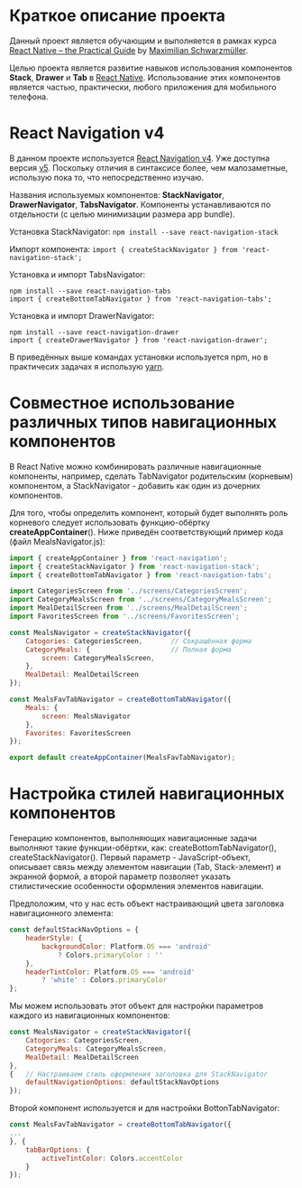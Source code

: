# Краткое описание проекта

Данный проект является обучающим и выполняется в рамках курса [React Native – the Practical Guide](https://www.udemy.com/course/react-native-the-practical-guide/learn/lecture/15674818?start=0#overview) by [Maximilian Schwarzmüller](https://academind.com/).

Целью проекта является развитие навыков использования компонентов **Stack**, **Drawer** и **Tab** в [React Native](https://facebook.github.io/react-native/). Использование этих компонентов является частью, практически, любого приложения для мобильного телефона.

# React Navigation v4

В данном проекте используется [React Navigation v4](https://reactnavigation.org/docs/en/4.x/hello-react-navigation.html). Уже доступна версия [v5](https://reactnavigation.org/docs/en/hello-react-navigation.html). Поскольку отличия в синтаксисе более, чем малозаметные, использую пока то, что непосредственно изучаю.

Названия используемых компонентов: **StackNavigator**, **DrawerNavigator**, **TabsNavigator**. Компоненты устанавливаются по отдельности (с целью минимизации размера app bundle).

Установка StackNavigator: `npm install --save react-navigation-stack`

Импорт компонента: `import { createStackNavigator } from 'react-navigation-stack';`

Установка и импорт TabsNavigator:

```
npm install --save react-navigation-tabs
import { createBottomTabNavigator } from 'react-navigation-tabs';

```

Установка и импорт DrawerNavigator:

```
npm install --save react-navigation-drawer
import { createDrawerNavigator } from 'react-navigation-drawer';

```

В приведённых выше командах установки используется npm, но в практичесих задачах я использую [yarn](https://yarnpkg.com/).

# Совместное использование различных типов навигационных компонентов

В React Native можно комбинировать различные навигационные компоненты, например, сделать TabNavigator родительским (корневым) компонентом, а StackNavigator - добавить как один из дочерних компонентов.

Для того, чтобы определить компонент, который будет выполнять роль корневого следует использовать функцию-обёртку **createAppContainer**(). Ниже приведён соответствующий пример кода (файл MealsNavigator.js):

```javascript
import { createAppContainer } from 'react-navigation';
import { createStackNavigator } from 'react-navigation-stack';
import { createBottomTabNavigator } from 'react-navigation-tabs';

import CategoriesScreen from '../screens/CategoriesScreen';
import CategoryMealsScreen from '../screens/CategoryMealsScreen';
import MealDetailScreen from '../screens/MealDetailScreen';
import FavoritesScreen from '../screens/FavoritesScreen'; 

const MealsNavigator = createStackNavigator({
    Catogories: CategoriesScreen,       // Сокращённая форма
    CategoryMeals: {                    // Полная форма
        screen: CategoryMealsScreen,
    },
    MealDetail: MealDetailScreen
});

const MealsFavTabNavigator = createBottomTabNavigator({
    Meals: {
        screen: MealsNavigator
    },
    Favorites: FavoritesScreen
});

export default createAppContainer(MealsFavTabNavigator);
```

# Настройка стилей навигационных компонентов

Генерацию компонентов, выполняющих навигационные задачи выполняют такие функции-обёртки, как: createBottomTabNavigator(), createStackNavigator(). Первый параметр - JavaScript-объект, описывает связь между элементом навигации (Tab, Stack-элемент) и экранной формой, а второй параметр позволяет указать стилистические особенности оформления элементов навигации.

Предположим, что у нас есть объект настраивающий цвета заголовка навигационного элемента:

```javascript
const defaultStackNavOptions = {
    headerStyle: {
        backgroundColor: Platform.OS === 'android' 
            ? Colors.primaryColor : ''
    },
    headerTintColor: Platform.OS === 'android' 
        ? 'white' : Colors.primaryColor
};
```

Мы можем использовать этот объект для настройки параметров каждого из навигационных компонентов:

```javascript
const MealsNavigator = createStackNavigator({
    Catogories: CategoriesScreen,
    CategoryMeals: CategoryMealsScreen,
    MealDetail: MealDetailScreen
},        
{   // Настраиваем стиль оформления заголовка для StackNavigator
    defaultNavigationOptions: defaultStackNavOptions
});
```

Второй компонент используется и для настройки BottonTabNavigator:

```javascript
const MealsFavTabNavigator = createBottomTabNavigator({
...
}, {
    tabBarOptions: {
        activeTintColor: Colors.accentColor
    }
});
```
